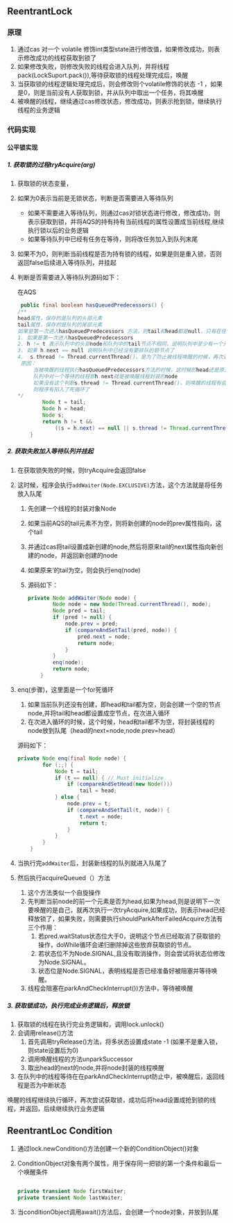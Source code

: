 ## ReentrantLock

### 原理

1. 通过cas 对一个 volatile 修饰int类型state进行修改值，如果修改成功，则表示修改成功的线程获取到锁了
2. 如果修改失败，则修改失败的线程会进入队列，并将线程pack(LockSuport.pack()),等待获取锁的线程处理完成后，唤醒
3. 当获取锁的线程逻辑处理完成后，则会修改则个volatile修饰的状态 -1 ，如果是0，则是当前没有人获取到锁，并从队列中取出一个任务，将其唤醒
4. 被唤醒的线程，继续通过cas修改状态，修改成功，则表示抢到锁，继续执行线程的业务逻辑

### 代码实现

#### 公平锁实现

##### 1. 获取锁的过程tryAcquire(arg)

1. 获取锁的状态变量，

2. 如果为0表示当前是无锁状态，判断是否需要进入等待队列

   + 如果不需要进入等待队列，则通过cas对锁状态进行修改，修改成功，则表示获取到锁，并将AQS的持有持有当前线程的属性设置成当前线程,继续执行锁以后的业务逻辑
   + 如果等待队列中已经有任务在等待，则将改任务加入到队列末尾

3.  如果不为0，则判断当前线程是否为持有锁的线程，如果是则是重入锁，否则返回false后续进入等待队列，并挂起

4. 判断是否需要进入等待队列源码如下：

   在AQS

   ``` java
    public final boolean hasQueuedPredecessors() {
   /**
   head属性，保存的是队列的头部元素
   tail属性，保存的是队列的尾部元素
   如果是第一次进入hasQueuedPredecessors 方法，则tail和head都是null，只有在任务需要进入队列后才会初始化
   1. 如果是第一次进入hasQueuedPredecessors 
   2. h != t 表示队列中的头部node和队列中的tail节点不相同，说明队列中至少有一个元素
   3. 如果 h.next == null 说明队列中已经没有要排队的额节点了
   4.  s.thread != Thread.currentThread()，是为了防止被线程唤醒的时候，再次进入队列等待
   	原因：
   		当被唤醒的线程执行hasQueuedPredecessors方法的时候，这时候的head还是原来持有锁的对象
   		队列中对一个等待的线程即h.next就是被唤醒线程封装的node
   		如果没有这个判断s.thread != Thread.currentThread()，则唤醒的线程有会进入等待方法
   		则程序有陷入了死循环了
   */
           Node t = tail;
           Node h = head;
           Node s;
           return h != t &&
               ((s = h.next) == null || s.thread != Thread.currentThread());
       }
   ```

   

##### 2. 获取失败加入等待队列并挂起

1. 在获取锁失败的时候，则tryAcquire会返回false

2. 这时候，程序会执行`addWaiter(Node.EXCLUSIVE)`方法，这个方法就是将任务放入队尾

   1. 先创建一个线程的封装对象Node

   2. 如果当前AQS的tail元素不为空，则将新创建的node的prev属性指向，这个tail

   3. 并通过cas将tail设置成新创建的node,然后将原来tail的next属性指向新创建的node，并返回新创建的node

   4. 如果原来‘的tail为空，则会执行enq(node)

   5. 源码如下：

      ```java
      private Node addWaiter(Node mode) {
              Node node = new Node(Thread.currentThread(), mode);
              Node pred = tail;
              if (pred != null) {
                  node.prev = pred;
                  if (compareAndSetTail(pred, node)) {
                      pred.next = node;
                      return node;
                  }
              }
              enq(node);
              return node;
          }
      
      ```

      

3. enq(步骤)，这里面是一个for死循环

   1. 如果当前队列还没有创建，即head和tail都为空，则会创建一个空的节点node,并将tail和head都设置成空节点，在次进入循环
   2. 在次进入循环的时候，这个时候，head和tail都不为空，将封装线程的node放到队尾（head的next=node,node.prev=head）

   源码如下：

   ```java
   private Node enq(final Node node) {
           for (;;) {
               Node t = tail;
               if (t == null) { // Must initialize
                   if (compareAndSetHead(new Node()))
                       tail = head;
               } else {
                   node.prev = t;
                   if (compareAndSetTail(t, node)) {
                       t.next = node;
                       return t;
                   }
               }
           }
       }
   ```

4. 当执行完`addWaiter`后，封装新线程的队列就进入队尾了

5. 然后执行acquireQueued（）方法

   1. 这个方法类似一个自旋操作
   2. 先判断当前node的前一个元素是否为head,如果为head,则是说明下一次要唤醒的是自己，就再次执行一次tryAcquire,如果成功，则表示head已经释放锁了，如果失败，则需要执行shouldParkAfterFailedAcquire方法有三个作用：
      1.  若pred.waitStatus状态位大于0，说明这个节点已经取消了获取锁的操作，doWhile循环会递归删除掉这些放弃获取锁的节点。
      2. 若状态位不为Node.SIGNAL,且没有取消操作，则会尝试将状态位修改为Node.SIGNAL。
      3. 状态位是Node.SIGNAL，表明线程是否已经准备好被阻塞并等待唤醒。
   3. 线程会阻塞在parkAndCheckInterrupt())方法中，等待被唤醒

##### 3. 获取锁成功，执行完成业务逻辑后，释放锁

1. 获取锁的线程在执行完业务逻辑和，调用lock.unlock()
2. 会调用release()方法
   1. 首先调用tryRelease()方法，将多状态设置成state -1 (如果不是重入锁，则state设置后为0)
   2. 调用唤醒线程的方法unparkSuccessor
   3. 取出head的next的node,并将node封装的线程唤醒
3. 在队列中的线程等待在在parkAndCheckInterrupt防止中，被唤醒后，返回线程是否为中断状态

唤醒的线程继续执行循环，再次尝试获取锁，成功后将head设置成抢到锁的线程，并返回，后续继续执行业务逻辑

## ReentrantLoc Condition

1. 通过lock.newCondition()方法创建一个新的ConditionObject()对象

2. ConditionObject对象有两个属性，用于保存同一把锁的第一个条件和最后一个唤醒条件

   ```java
   
   private transient Node firstWaiter;
   private transient Node lastWaiter;
   ```

3. 当conditionObject调用await()方法后，会创建一个node对象，并放到队尾









